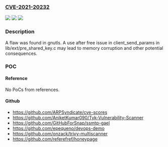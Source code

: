 ### [CVE-2021-20232](https://cve.mitre.org/cgi-bin/cvename.cgi?name=CVE-2021-20232)
![](https://img.shields.io/static/v1?label=Product&message=gnutls&color=blue)
![](https://img.shields.io/static/v1?label=Version&message=gnutls%203.7.1%20&color=brightgreen)
![](https://img.shields.io/static/v1?label=Vulnerability&message=CWE-416&color=brightgreen)

### Description

A flaw was found in gnutls. A use after free issue in client_send_params in lib/ext/pre_shared_key.c may lead to memory corruption and other potential consequences.

### POC

#### Reference
No PoCs from references.

#### Github
- https://github.com/ARPSyndicate/cve-scores
- https://github.com/AniketKumar090/Tyk-Vulnerability-Scanner
- https://github.com/GitHubForSnap/ssmtp-gael
- https://github.com/epequeno/devops-demo
- https://github.com/onzack/trivy-multiscanner
- https://github.com/referefref/honeypage

